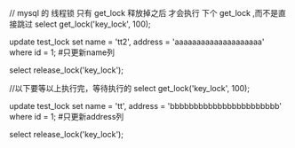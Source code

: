 // mysql 的 线程锁 只有 get_lock 释放掉之后 才会执行 下个 get_lock ,而不是直接跳过
select get_lock('key_lock', 100);

update test_lock set name = 'tt2', address = 'aaaaaaaaaaaaaaaaaaaa' where id = 1; #只更新name列

select release_lock('key_lock');

//以下要等以上执行完，等待执行的
select get_lock('key_lock', 100);

update test_lock set name = 'tt', address = 'bbbbbbbbbbbbbbbbbbbbbbb' where id = 1;  #只更新address列

select release_lock('key_lock');
